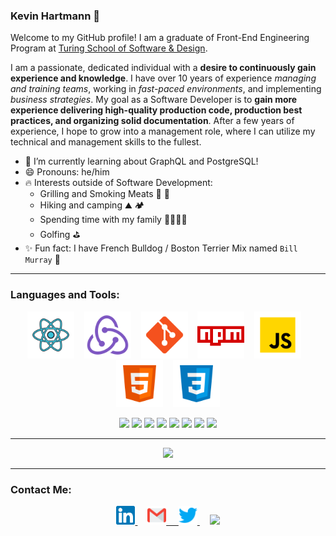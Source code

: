 ### Kevin Hartmann 👋

Welcome to my GitHub profile! I am a graduate of Front-End Engineering Program at [Turing School of Software & Design](https://turing.io/). 

I am a passionate, dedicated individual with a **desire to continuously gain experience and knowledge**. I have over 10 years of experience _managing and training teams_, working in _fast-paced environments_, and implementing _business strategies_. My goal as a Software Developer is to **gain more experience delivering high-quality production code, production best practices, and organizing solid documentation**. After a few years of experience, I hope to grow into a management role, where I can utilize my technical and management skills to the fullest.  

- 🌱 I’m currently learning about GraphQL and PostgreSQL!
- 😄 Pronouns: he/him
- 🔥 Interests outside of Software Development: 
    - Grilling and Smoking Meats 🍗 🍔
    - Hiking and camping ⛰️  🏕
    - Spending time with my family 👨‍👩‍👧‍👦
    - Golfing ⛳️
- ✨ Fun fact: I have French Bulldog / Boston Terrier Mix named `Bill Murray` 🐶

***

<h3 align="left">Languages and Tools:</h3>

<p align="center">
<code><img height="75" src="https://github.com/chandan-reddy-k/chandan-reddy-k/blob/master/assets/react.png"></code> &nbsp;&nbsp;
<code><img height="75" src="https://github.com/chandan-reddy-k/chandan-reddy-k/blob/master/assets/redux.png"></code> &nbsp;&nbsp;
<code><img height="75" src="https://github.com/chandan-reddy-k/chandan-reddy-k/blob/master/assets/git.png"></code> &nbsp;&nbsp;
<code><img height="75" src="https://github.com/chandan-reddy-k/chandan-reddy-k/blob/master/assets/npm.png"></code> &nbsp;&nbsp;
<code><img height="75" src="https://github.com/chandan-reddy-k/chandan-reddy-k/blob/master/assets/js.png"></code> &nbsp;&nbsp;
<code><img height="75" src="https://github.com/chandan-reddy-k/chandan-reddy-k/blob/master/assets/html.png"></code> &nbsp;&nbsp;
<code><img height="75" src="https://github.com/chandan-reddy-k/chandan-reddy-k/blob/master/assets/css.png"></code>
</p>

<p align="center">   
  <img src="https://img.shields.io/badge/React_Router-CA4245?style=for-the-badge&logo=react-router&logoColor=white"/>
  <img src="https://img.shields.io/badge/Sass-CC6699?style=for-the-badge&logo=sass&logoColor=white"/>
  <img src="https://img.shields.io/badge/Bootstrap-563D7C?style=for-the-badge&logo=bootstrap&logoColor=white"/>
  <img src="https://img.shields.io/badge/Node.js-43853D?style=for-the-badge&logo=node.js&logoColor=white"/>
  <img src="https://img.shields.io/badge/Express.js-404D59?style=for-the-badge&logo=express&logoColor=white"/>
  <img src="https://img.shields.io/badge/Heroku-430098?style=for-the-badge&logo=heroku&logoColor=white"/>
  <img src="https://img.shields.io/badge/Markdown-000000?style=for-the-badge&logo=markdown&logoColor=white"/>
  <img src=" https://img.shields.io/badge/firebase-ffca28?style=for-the-badge&logo=firebase&logoColor=white"/>
</p>

***

<p align="center"> 
  <img src="https://github-readme-stats.vercel.app/api?username=kevinhartmann23&theme=nord&show_icons=true"/>
</p>

***

<h3 align="left">Contact Me:</h3>
<p align="center"> 
  <a href="https://www.linkedin.com/in/kevin-hartmann" target="_blank" rel="noopener noreferrer">
    <img src="https://github.com/chandan-reddy-k/chandan-reddy-k/blob/master/assets/linkedin.svg" width="30px"    alt="LinkedIn">
  </a>
  &nbsp; &nbsp;
  <a href="mailto:kevinhartmann23@gmail.com">
    <img src="https://github.com/chandan-reddy-k/chandan-reddy-k/blob/master/assets/gmail.svg" width="30px" alt="mail"
  </a>
  &nbsp; &nbsp;
  <a href="https://twitter.com/kevinhartmann23" target="_blank" rel="noopener noreferrer">
    <img src="https://github.com/chandan-reddy-k/chandan-reddy-k/blob/master/assets/twitter.svg" width="30px" alt="Twitter">
  </a>
  &nbsp; &nbsp;
  <a href="https://open.spotify.com/user/kevinhartmann23?si=OuDXJdVIQa2bW0TY9KBw3A&nd=1" target="_blank" rel="noopener noreferrer">
    <img src="https://img.shields.io/badge/Spotify-1ED760?&style=for-the-badge&logo=spotify&logoColor=white"/>
  </a>
</p>

<!-- **kevinhartmann23/kevinhartmann23** is a ✨ _special_ ✨ repository because its `README.md` (this file) appears on your GitHub profile. -->
